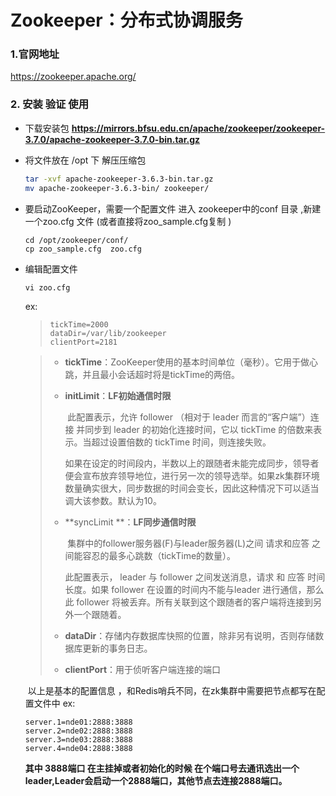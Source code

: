 # Zookeeper：分布式协调服务

### 1.官网地址   

 https://zookeeper.apache.org/

### 2. 安装 验证 使用

- 下载安装包  [**https://mirrors.bfsu.edu.cn/apache/zookeeper/zookeeper-3.7.0/apache-zookeeper-3.7.0-bin.tar.gz** ](https://mirrors.bfsu.edu.cn/apache/zookeeper/zookeeper-3.7.0/apache-zookeeper-3.7.0-bin.tar.gz)

- 将文件放在 /opt 下 解压压缩包 

  ```bash
  tar -xvf apache-zookeeper-3.6.3-bin.tar.gz 
  mv apache-zookeeper-3.6.3-bin/ zookeeper/
  ```

- 要启动ZooKeeper，需要一个配置文件  进入 zookeeper中的conf 目录 ,新建一个zoo.cfg 文件 (或者直接将zoo_sample.cfg复制 )

  ```shell
  cd /opt/zookeeper/conf/
  cp zoo_sample.cfg  zoo.cfg
  ```

- 编辑配置文件 

  

  ```shell
  vi zoo.cfg
  ```

  ex:

  > ```shell
  > tickTime=2000
  > dataDir=/var/lib/zookeeper
  > clientPort=2181
  > ```

  > - **tickTime**：ZooKeeper使用的基本时间单位（毫秒）。它用于做心跳，并且最小会话超时将是tickTime的两倍。
  >
  > - **initLimit**：**LF初始通信时限** 
  >
  >   ​	此配置表示，允许 follower （相对于 leader 而言的“客户端”）连接 并同步到 leader 的初始化连接时间，它以 tickTime 的倍数来表示。当超过设置倍数的 tickTime 时间，则连接失败。
  >
  >      如果在设定的时间段内，半数以上的跟随者未能完成同步，领导者便会宣布放弃领导地位，进行另一次的领导选举。如果zk集群环境数量确实很大，同步数据的时间会变长，因此这种情况下可以适当调大该参数。默认为10。
  >
  > - **syncLimit **：**LF同步通信时限**
  >
  >   ​	 集群中的follower服务器(F)与leader服务器(L)之间 请求和应答 之间能容忍的最多心跳数（tickTime的数量）。
  >
  >      此配置表示， leader 与 follower 之间发送消息，请求 和 应答 时间长度。如果 follower 在设置的时间内不能与leader 进行通信，那么此 follower 将被丢弃。所有关联到这个跟随者的客户端将连接到另外一个跟随着。
  >
  > - **dataDir**：存储内存数据库快照的位置，除非另有说明，否则存储数据库更新的事务日志。
  >
  > - **clientPort**：用于侦听客户端连接的端口

  ​	以上是基本的配置信息 ，和Redis哨兵不同，在zk集群中需要把节点都写在配置文件中  ex:

  ```shell
  server.1=nde01:2888:3888
  server.2=nde02:2888:3888
  server.3=nde03:2888:3888
  server.4=nde04:2888:3888
  
  ```

  **其中 3888端口 在主挂掉或者初始化的时候 在个端口号去通讯选出一个leader,Leader会启动一个2888端口，其他节点去连接2888端口。**

